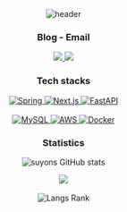 <div align="center">
  <img alt="header" src="https://capsule-render.vercel.app/api?type=wave&color=auto&height=300&section=header&text=Sooyoung&fontSize=90">
</div>

<h3 align="center">Blog - Email</h3>

<p align="center">
  <a href="https://velog.io/@suyons">
    <img src="https://img.shields.io/badge/Velog-20C997?style=for-the-badge&logo=velog&logoColor=white">
  </a>
  <a href="mailto:su02ga@outlook.com">
    <img src="https://img.shields.io/badge/Outlook-0078D4?style=for-the-badge&logo=microsoft-outlook&logoColor=white">
  </a>
</p>

<h3 align="center">Tech stacks</h3>

<p align="center">
  <a href="https://docs.spring.io/spring-boot/docs/current/reference/htmlsingle/">
    <img alt="Spring" src="https://img.shields.io/badge/Spring-6DB33F?style=for-the-badge&logo=spring&logoColor=white">
  </a>
  <a href="https://nextjs.org/docs">
    <img alt="Next.js" src="https://img.shields.io/badge/Next.js-000000?style=for-the-badge&logo=Next.js&logoColor=white">
  </a>
  <a href="https://fastapi.tiangolo.com/">
    <img alt="FastAPI" src="https://img.shields.io/badge/FastAPI-009688?style=for-the-badge&logo=fastapi&logoColor=white">
  </a>
  <br>
  <br>
  <a href="https://dev.mysql.com/doc/refman/8.3/en/">
    <img alt="MySQL" src="https://img.shields.io/badge/Mysql-4479A1?style=for-the-badge&logo=Mysql&logoColor=white">
  </a>
  <a href="https://aws.amazon.com/ko/">
    <img alt="AWS" src="https://img.shields.io/badge/AWS-232F3E?style=for-the-badge&logo=amazon-web-services&logoColor=white">
  </a>
  <a href="https://docs.docker.com/manuals/">
    <img alt="Docker" src="https://img.shields.io/badge/Docker-2496ED?style=for-the-badge&logo=Docker&logoColor=white">
  </a>
</p>

<h3 align="center">Statistics</h3>

<p align="center">
  <img alt="suyons GitHub stats" src="https://github-readme-stats.vercel.app/api?username=suyons&show_icons=true&theme=dark">
  <div align="center">
    <a href="https://solved.ac/profile/suyons">
      <img src="https://mazassumnida.wtf/api/generate_badge?boj=suyons">
    </a>
  </div>
  <br>
  <div align="center">
    <img alt="Langs Rank" src="https://github-readme-stats.vercel.app/api/top-langs/?username=suyons&layout=compact&theme=dark">
  </div>
</p>
